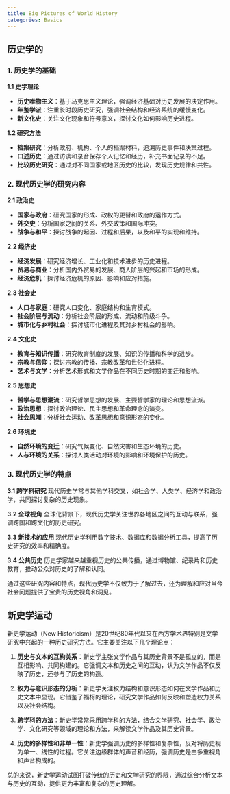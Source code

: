 ```yaml
---
title: Big Pictures of World History
categories: Basics
---
```



## 历史学的

### 1. **历史学的基础**

**1.1 史学理论**
   - **历史唯物主义**：基于马克思主义理论，强调经济基础对历史发展的决定作用。
   - **年鉴学派**：注重长时段历史研究，强调社会结构和经济系统的缓慢变化。
   - **新文化史**：关注文化现象和符号意义，探讨文化如何影响历史进程。

**1.2 研究方法**
   - **档案研究**：分析政府、机构、个人的档案材料，追溯历史事件和决策过程。
   - **口述历史**：通过访谈和录音保存个人记忆和经历，补充书面记录的不足。
   - **比较历史研究**：通过对不同国家或地区历史的比较，发现历史规律和共性。

### 2. **现代历史学的研究内容**

**2.1 政治史**
   - **国家与政府**：研究国家的形成、政权的更替和政府的运作方式。
   - **外交史**：分析国家之间的关系、外交政策和国际冲突。
   - **战争与和平**：探讨战争的起因、过程和后果，以及和平的实现和维持。

**2.2 经济史**
   - **经济发展**：研究经济增长、工业化和技术进步的历史进程。
   - **贸易与商业**：分析国内外贸易的发展、商人阶层的兴起和市场的形成。
   - **经济危机**：探讨经济危机的原因、影响和应对措施。

**2.3 社会史**
   - **人口与家庭**：研究人口变化、家庭结构和生育模式。
   - **社会阶层与流动**：分析社会阶层的形成、流动和阶级斗争。
   - **城市化与乡村社会**：探讨城市化进程及其对乡村社会的影响。

**2.4 文化史**
   - **教育与知识传播**：研究教育制度的发展、知识的传播和科学的进步。
   - **宗教与信仰**：探讨宗教的传播、宗教改革和世俗化进程。
   - **艺术与文学**：分析艺术形式和文学作品在不同历史时期的变迁和影响。

**2.5 思想史**
   - **哲学与思想潮流**：研究哲学思想的发展、主要哲学家的理论和思想流派。
   - **政治思想**：探讨政治理论、民主思想和革命理念的演变。
   - **社会思潮**：分析社会运动、改革思想和意识形态的变化。

**2.6 环境史**
   - **自然环境的变迁**：研究气候变化、自然灾害和生态环境的历史。
   - **人与环境的关系**：探讨人类活动对环境的影响和环境保护的历史。

### 3. **现代历史学的特点**

**3.1 跨学科研究**
现代历史学常与其他学科交叉，如社会学、人类学、经济学和政治学，共同探讨复杂的历史现象。

**3.2 全球视角**
全球化背景下，现代历史学关注世界各地区之间的互动与联系，强调跨国和跨文化的历史研究。

**3.3 新技术的应用**
现代历史学利用数字技术、数据库和数据分析工具，提高了历史研究的效率和精确度。

**3.4 公共历史**
历史学家越来越重视历史的公共传播，通过博物馆、纪录片和历史教育，推动公众对历史的了解和认同。

通过这些研究内容和特点，现代历史学不仅致力于了解过去，还为理解和应对当今社会问题提供了宝贵的历史视角和洞见。

## 新史学运动

新史学运动（New Historicism）是20世纪80年代以来在西方学术界特别是文学研究中兴起的一种历史研究方法。它主要关注以下几个理论点：

1. **历史与文本的互构关系**：新史学主张文学作品与其历史背景不是孤立的，而是互相影响、共同构建的。它强调文本和历史之间的互动，认为文学作品不仅反映了历史，还参与了历史的构造。

2. **权力与意识形态的分析**：新史学关注权力结构和意识形态如何在文学作品和历史文本中显现。它借鉴了福柯的理论，研究文学作品如何反映和塑造权力关系以及社会结构。

3. **跨学科的方法**：新史学常常采用跨学科的方法，结合文学研究、社会学、政治学、文化研究等领域的理论和方法，来解读文学作品及其历史背景。

4. **历史的多样性和非单一性**：新史学强调历史的多样性和复杂性，反对将历史视为单一、线性的过程。它关注边缘群体的声音和经历，强调历史是由多重视角和声音构成的。

总的来说，新史学运动试图打破传统的历史和文学研究的界限，通过综合分析文本与历史的互动，提供更为丰富和复杂的历史理解。